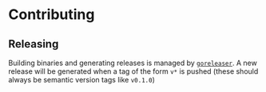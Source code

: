 # Contributing

## Releasing

Building binaries and generating releases is managed by
[`goreleaser`](https://goreleaser.com/). A new release will be generated when a
tag of the form `v*` is pushed (these should always be semantic version tags
like `v0.1.0`)
